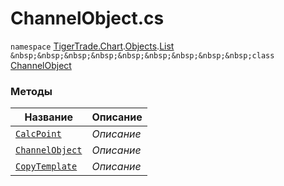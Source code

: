 
# ChannelObject.cs
`namespace` [TigerTrade.Chart](../../../../TigerTrade.Chart.md).[Objects](../../../../TigerTrade.Chart/Objects.md).[List](../../../../TigerTrade.Chart/Objects/List.md)  
`&nbsp;&nbsp;&nbsp;&nbsp;&nbsp;&nbsp;&nbsp;&nbsp;&nbsp;class` [ChannelObject](../ChannelObject.cs.md)

### Методы
| Название | Описание |
| --- | --- |
| [`CalcPoint`](./Методы/CalcPoint.md) | *Описание* |
| [`ChannelObject`](./Методы/ChannelObject.md) | *Описание* |
| [`CopyTemplate`](./Методы/CopyTemplate.md) | *Описание* |
